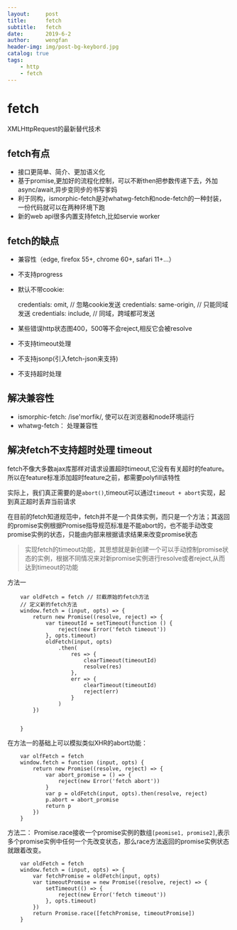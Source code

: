 ```yaml
---
layout:     post
title:      fetch
subtitle:   fetch
date:       2019-6-2
author:     wengfan
header-img: img/post-bg-keybord.jpg
catalog: true
tags:
    - http
    - fetch
---
```


# fetch
XMLHttpRequest的最新替代技术

## fetch有点
- 接口更简单、简介、更加语义化
- 基于promise,更加好的流程化控制，可以不断then把参数传递下去，外加async/await,异步变同步的书写爹妈
- 利于同构，ismorphic-fetch是对whatwg-fetch和node-fetch的一种封装，一份代码就可以在两种环境下跑
- 新的web api很多内置支持fetch,比如servie worker

## fetch的缺点
- 兼容性（edge, firefox 55+, chrome 60+, safari 11+...）
- 不支持progress
- 默认不带cookie: 
  
  credentials: omit, // 忽略cookie发送
  credentials: same-origin, // 只能同域发送
  credentials: include, // 同域，跨域都可发送

- 某些错误http状态图400，500等不会reject,相反它会被resolve
- 不支持timeout处理
- 不支持jsonp(引入fetch-json来支持)
- 不支持超时处理

## 解决兼容性
- ismorphic-fetch: /ise'morfik/, 使可以在浏览器和node环境运行
- whatwg-fetch： 处理兼容性

## 解决fetch不支持超时处理 timeout
fetch不像大多数ajax库那样对请求设置超时timeout,它没有有关超时的feature。所以在feature标准添加超时feature之前，都需要polyfill该特性

<!-- https://www.cnblogs.com/wonyun/p/fetch_polyfill_timeout_jsonp_cookie_progress.html -->
实际上，我们真正需要的是```abort()```,timeout可以通过```timeout + abort```实现，起到真正超时丢弃当前请求

在目前的fetch知道规范中，fetch并不是一个具体实例，而只是一个方法；其返回的promise实例根据Promise指导规范标准是不能abort的，也不能手动改变promise实例的状态，只能由内部来根据请求结果来改变promise状态

> 实现fetch的timeout功能，其思想就是新创建一个可以手动控制promise状态的实例，根据不同情况来对新promise实例进行resolve或者reject,从而达到timeout的功能

方法一
```
    var oldFetch = fetch // 拦截原始的fetch方法
    // 定义新的fetch方法
    window.fetch = (input, opts) => {
        return new Promise((resolve, reject) => {
            var timeoutId = setTimeout(function () {
                reject(new Error('fetch timeout'))
            }, opts.timeout)
            oldFetch(input, opts)
                .then(
                    res => {
                        clearTimeout(timeoutId)
                        resolve(res)
                    },
                    err => {
                        clearTimeout(timeoutId)
                        reject(err)
                    }
                )
        })


    }
```
在方法一的基础上可以模拟类似XHR的abort功能：
```
    var olfFetch = fetch
    window.fetch = function (input, opts) {
        return new Promise((resolve, reject) => {
            var abort_promise = () => {
                reject(new Error('fetch abort'))
            }
            var p = oldFetch(input, opts).then(resolve, reject)
            p.abort = abort_promise
            return p
        })
    }
```

方法二：
Promise.race接收一个promise实例的数组```[peomise1, promise2]```,表示多个promise实例中任何一个先改变状态，那么race方法返回的promise实例状态就跟着改变。
```
    var oldFetch = fetch
    window.fetch = (input, opts) => {
        var fetchPromise = oldFetch(input, opts)
        var timeoutPromise = new Promise((resolve, reject) => {
            setTimeout(() => {
                reject(new Error('fetch timeout'))
            }, opts.timeout)
        })
        return Promise.race([fetchPromise, timeoutPromise])
    }
```